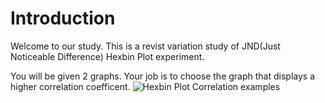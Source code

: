 # Introduction

Welcome to our study. This is a revist variation study of JND(Just Noticeable Difference) Hexbin Plot experiment.

You will be given 2 graphs. Your job is to choose the graph that displays a higher correlation coefficent.
![Hexbin Plot Correlation examples](./assets/hexbin.png)